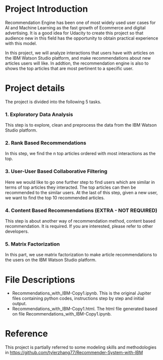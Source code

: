 # Project Introduction
Recommendation Engine has been one of most widely used user cases for AI and Machine Learning as the fast growth of Ecommerce and digital advertising. It is a good idea for Udacity to create this project so that audience new in this field has the opportunity to obtain practical experience with this model.

In this project, we will analyze interactions that users have with articles on the IBM Watson Studio platform, and make recommendations about new articles users will like. In addtion, the recommendation engine is also to shows the top articles that are most pertinent to a specific user.

# Project details
The project is divided into the following 5 tasks.
### 1. Exploratory Data Analysis
 This step is to explore, clean and preprocess the data from the IBM Watson Studio platform.
### 2. Rank Based Recommendations
In this step, we find the n top articles ordered with most interactions as the top.
### 3. User-User Based Collaborative Filtering
Here we would like to go one further step to find users which are similar in terms of top articles they interacted. The top articles can then be recommended to the similar users. 
At the last of this step, given a new user, we want to find the top 10 recommended articles.
### 4. Content Based Recommendations (EXTRA - NOT REQUIRED)
This step is about another way of recommendation method, content based recommendation. It is required. If you are interested, please refer to other developers.
### 5. Matrix Factorization
In this part, we use matrix factorization to make article recommendations to the users on the IBM Watson Studio platform.
# File Descriptions
 - Recommendations_with_IBM-Copy1.ipynb. This is the original Jupiter files containing python codes, instructions step by step and initial output.
 - Recommendations_with_IBM-Copy1.html. The html file generated based on file Recommendations_with_IBM-Copy1.ipynb.
# Reference
This project is partially referred to some modeling skills and methodologies in https://github.com/tylerzhang77/Recommender-System-with-IBM
